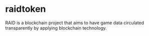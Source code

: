 # raidtoken

RAID is a blockchain project that aims to have game data circulated transparently by applying blockchain technology.
